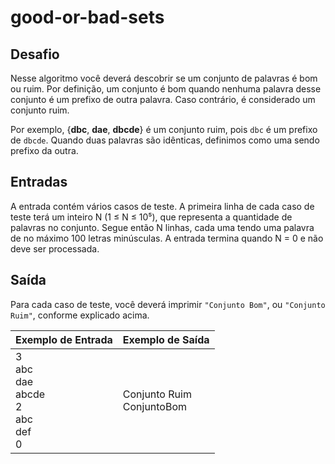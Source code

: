 # good-or-bad-sets

## Desafio
Nesse algoritmo você deverá descobrir se um conjunto de palavras é bom ou ruim. 
Por definição, um conjunto é bom quando nenhuma palavra desse conjunto é um 
prefixo de outra palavra. Caso contrário, é considerado um conjunto ruim.

Por exemplo, {**dbc**, **dae**, **dbcde**} é um conjunto ruim, pois `dbc` é um 
prefixo de `dbcde`. Quando duas palavras são idênticas, definimos como uma sendo 
prefixo da outra.

## Entradas
A entrada contém vários casos de teste. A primeira linha de cada caso de teste 
terá um inteiro N (1 ≤ N ≤ 10⁵), que representa a quantidade de palavras no
conjunto. Segue então N linhas, cada uma tendo uma palavra de no máximo 100 letras
minúsculas. A entrada termina quando N = 0 e não deve ser processada.

## Saída 
Para cada caso de teste, você deverá imprimir `"Conjunto Bom"`, ou `"Conjunto Ruim"`, 
conforme explicado acima.

| Exemplo de Entrada | Exemplo de Saída |
| ------------------ | ---------------- |
| 3<br>abc<br>dae<br>abcde<br>2<br>abc<br>def<br>0 | Conjunto Ruim<br>ConjuntoBom|

